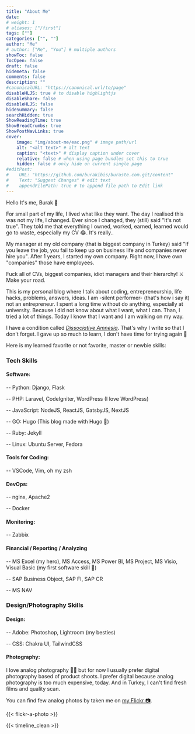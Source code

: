 ```yaml
---
title: "About Me"
date: 
# weight: 1
# aliases: ["/first"]
tags: [""]
categories: ["", ""]
author: "Me"
# author: ["Me", "You"] # multiple authors
showToc: false
TocOpen: false
draft: false
hidemeta: false
comments: false
description: ""
#canonicalURL: "https://canonical.url/to/page"
disableHLJS: true # to disable highlightjs
disableShare: false
disableHLJS: false
hideSummary: false
searchHidden: true
ShowReadingTime: true
ShowBreadCrumbs: true
ShowPostNavLinks: true
cover:
    image: "img/about-me/eac.png" # image path/url
    alt: "<alt text>" # alt text
    caption: "<text>" # display caption under cover
    relative: false # when using page bundles set this to true
    hidden: false # only hide on current single page
#editPost:
#    URL: "https://github.com/burakibis/buraste.com.git/content"
#    Text: "Suggest Changes" # edit text
#    appendFilePath: true # to append file path to Edit link
---
```


Hello It's me, Burak 👋

For small part of my life, I lived what like they want. The day I realised this was not my life, I changed. Ever since I changed, they (still) said "It's not true". They told me that everything I owned, worked, earned, learned would go to waste, especially my CV 😂. It's really..

My manager at my old company (that is biggest company in Turkey) said "If you leave the job, you fail to keep up on business life and companies never hire you". After 1 years, I started my own company. Right now, I have own "companies" those have employees.

Fuck all of CVs, biggest companies, idiot managers and their hierarchy! ⚔️
Make your road.

This is my personal blog where I talk about coding, entrepreneurship, life hacks, problems, answers, ideas. I am -silent performer- (that's how i say it) not an entrepreneur. I spent a long time without do anything, especially at university. Because I did not know about what I want, what I can. Than, I tried a lot of things. Today I know that I want and I am walking on my way.

I have a condition called [_Dissociative Amnesia_](https://en.wikipedia.org/wiki/Psychogenic_amnesia).
That's why I write so that I don't forget.
I gave up so much to learn, I don't have time for trying again 🧠

Here is my learned favorite or not favorite, master or newbie skills:

### Tech Skills

#### Software:

-- Python: Django, Flask

-- PHP: Laravel, CodeIgniter, WordPress (I love WordPress)

-- JavaScript: NodeJS, ReactJS, GatsbyJS, NextJS

-- GO: Hugo (This blog made with Hugo 🎉)

-- Ruby: Jekyll

-- Linux: Ubuntu Server, Fedora

#### Tools for Coding:

-- VSCode, Vim, oh my zsh

#### DevOps:

-- nginx, Apache2

-- Docker

#### Monitoring:

-- Zabbix

#### Financial / Reporting / Analyzing

-- MS Excel (my hero), MS Access, MS Power BI, MS Project, MS Visio, Visual Basic (my first software skill 🥲)

-- SAP Business Object, SAP FI, SAP CR

-- MS NAV

### Design/Photography Skills

#### Design:

-- Adobe: Photoshop, Lightroom (my besties)

-- CSS: Chakra UI, TailwindCSS

#### Photography:

I love analog photography 👰‍♀️ but for now I usually prefer digital photography based of product shoots. I prefer digital because analog photography is too much expensive, today. And in Turkey, I can't find fresh films and quality scan.

You can find few analog photos by taken me on [my Flickr 📷](https://www.flickr.com/photos/burakibis/).

{{< flickr-a-photo >}}

{{< timeline_clean >}}
